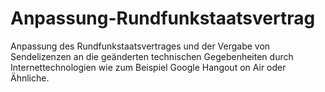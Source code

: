 Anpassung-Rundfunkstaatsvertrag
===============================

Anpassung des Rundfunkstaatsvertrages und der Vergabe von Sendelizenzen an die geänderten technischen Gegebenheiten durch Internettechnologien wie zum Beispiel Google Hangout on Air oder Ähnliche.